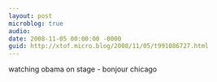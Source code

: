 ```yaml
---
layout: post
microblog: true
audio: 
date: 2008-11-05 00:00:00 -0000
guid: http://xtof.micro.blog/2008/11/05/t991086727.html
---
```

watching obama on stage - bonjour chicago
